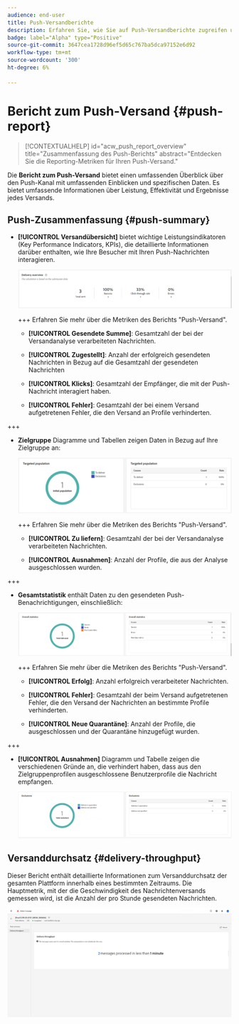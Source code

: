 ```yaml
---
audience: end-user
title: Push-Versandberichte
description: Erfahren Sie, wie Sie auf Push-Versandberichte zugreifen und diese verwenden
badge: label="Alpha" type="Positive"
source-git-commit: 3647cea1728d96ef5d65c767ba5dca97152e6d92
workflow-type: tm+mt
source-wordcount: '300'
ht-degree: 6%

---
```


# Bericht zum Push-Versand {#push-report}

>[!CONTEXTUALHELP]
>id="acw_push_report_overview"
>title="Zusammenfassung des Push-Berichts"
>abstract="Entdecken Sie die Reporting-Metriken für Ihren Push-Versand."

Die **Bericht zum Push-Versand** bietet einen umfassenden Überblick über den Push-Kanal mit umfassenden Einblicken und spezifischen Daten. Es bietet umfassende Informationen über Leistung, Effektivität und Ergebnisse jedes Versands.

## Push-Zusammenfassung {#push-summary}

* **[!UICONTROL Versandübersicht]** bietet wichtige Leistungsindikatoren (Key Performance Indicators, KPIs), die detaillierte Informationen darüber enthalten, wie Ihre Besucher mit Ihren Push-Nachrichten interagieren.

  ![](assets/reporting_push_3.png)

  +++ Erfahren Sie mehr über die Metriken des Berichts &quot;Push-Versand&quot;.

   * **[!UICONTROL Gesendete Summe]**: Gesamtzahl der bei der Versandanalyse verarbeiteten Nachrichten.

   * **[!UICONTROL Zugestellt]**: Anzahl der erfolgreich gesendeten Nachrichten in Bezug auf die Gesamtzahl der gesendeten Nachrichten

   * **[!UICONTROL Klicks]**: Gesamtzahl der Empfänger, die mit der Push-Nachricht interagiert haben.

   * **[!UICONTROL Fehler]**: Gesamtzahl der bei einem Versand aufgetretenen Fehler, die den Versand an Profile verhinderten.

+++

* **Zielgruppe** Diagramme und Tabellen zeigen Daten in Bezug auf Ihre Zielgruppe an:

  ![](assets/reporting_push_4.png)

  +++ Erfahren Sie mehr über die Metriken des Berichts &quot;Push-Versand&quot;.

   * **[!UICONTROL Zu liefern]**: Gesamtzahl der bei der Versandanalyse verarbeiteten Nachrichten.

   * **[!UICONTROL Ausnahmen]**: Anzahl der Profile, die aus der Analyse ausgeschlossen wurden.

+++

* **Gesamtstatistik** enthält Daten zu den gesendeten Push-Benachrichtigungen, einschließlich:

  ![](assets/reporting_push_5.png)

  +++ Erfahren Sie mehr über die Metriken des Berichts &quot;Push-Versand&quot;.

   * **[!UICONTROL Erfolg]**: Anzahl erfolgreich verarbeiteter Nachrichten.

   * **[!UICONTROL Fehler]**: Gesamtzahl der beim Versand aufgetretenen Fehler, die den Versand der Nachrichten an bestimmte Profile verhinderten.

   * **[!UICONTROL Neue Quarantäne]**: Anzahl der Profile, die ausgeschlossen und der Quarantäne hinzugefügt wurden.

+++

* **[!UICONTROL Ausnahmen]** Diagramm und Tabelle zeigen die verschiedenen Gründe an, die verhindert haben, dass aus den Zielgruppenprofilen ausgeschlossene Benutzerprofile die Nachricht empfangen.

  ![](assets/reporting_push_6.png)

## Versanddurchsatz {#delivery-throughput}

Dieser Bericht enthält detaillierte Informationen zum Versanddurchsatz der gesamten Plattform innerhalb eines bestimmten Zeitraums. Die Hauptmetrik, mit der die Geschwindigkeit des Nachrichtenversands gemessen wird, ist die Anzahl der pro Stunde gesendeten Nachrichten.

![](assets/reporting_push_2.png)
